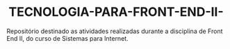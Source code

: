 <h1 align="center"> TECNOLOGIA-PARA-FRONT-END-II- </h1>

Repositório destinado as atividades realizadas durante a disciplina de Front End II, do curso de Sistemas para Internet.
